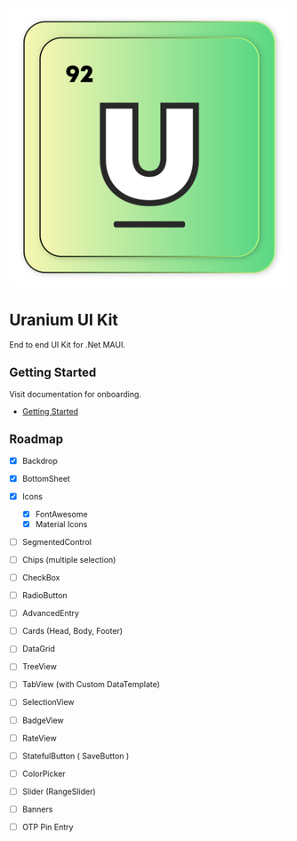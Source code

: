 ![MAUI Uranium UI Kit](art/logo.svg)
# Uranium UI Kit
End to end UI Kit for .Net MAUI.

 ## Getting Started
Visit documentation for onboarding.

- [Getting Started](docs/en/Getting-Started.md)


## Roadmap

- [x] Backdrop
- [x] BottomSheet
- [x] Icons
  - [x] FontAwesome
  - [x] Material Icons
- [ ] SegmentedControl

- [ ] Chips (multiple selection)
- [ ] CheckBox
- [ ] RadioButton
- [ ] AdvancedEntry
- [ ] Cards (Head, Body, Footer)
- [ ] DataGrid
- [ ] TreeView
- [ ] TabView (with Custom DataTemplate)

- [ ] SelectionView
- [ ] BadgeView
- [ ] RateView
- [ ] StatefulButton ( SaveButton )
- [ ] ColorPicker
- [ ] Slider (RangeSlider)
- [ ] Banners 
- [ ] OTP Pin Entry
